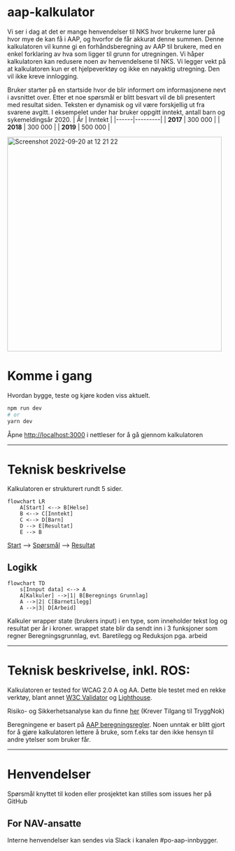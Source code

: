 # aap-kalkulator
Vi ser i dag at det er mange henvendelser til NKS hvor brukerne lurer på hvor mye de kan få i AAP, og hvorfor de får akkurat denne summen. Denne kalkulatoren vil kunne gi en forhåndsberegning av AAP til brukere, med en enkel forklaring av hva som ligger til grunn for utregningen. Vi håper kalkulatoren kan redusere noen av henvendelsene til NKS. Vi legger vekt på at kalkulatoren kun er et hjelpeverktøy og ikke en nøyaktig utregning. Den vil ikke kreve innlogging. 

Bruker starter på en startside hvor de blir informert om informasjonene nevt i avsnittet over. Etter et noe spørsmål er blitt besvart vil de bli presentert med resultat siden. Teksten er dynamisk og vil være forskjellig ut fra svarene avgitt. I eksempelet under har bruker oppgitt inntekt, antall barn og sykemeldingsår 2020.
| År | Inntekt |
|------|---------|
| **2017** | 300 000 |
| **2018** | 300 000 |
| **2019** | 500 000 |

<img width="490" alt="Screenshot 2022-09-20 at 12 21 22" src="https://user-images.githubusercontent.com/4377955/191233614-1ce4335f-ea3d-4686-8e2e-b2b1ddebf121.png">


# Komme i gang

Hvordan bygge, teste og kjøre koden viss aktuelt.

```bash
npm run dev
# or
yarn dev
```
Åpne [http://localhost:3000](http://localhost:3000) i nettleser for å gå gjennom kalkulatoren

---

# Teknisk beskrivelse
Kalkulatoren er strukturert rundt 5 sider.

```mermaid
flowchart LR
    A[Start] <--> B[Helse]
    B <--> C[Inntekt]
    C <--> D[Barn]
    D --> E[Resultat]
    E --> B
```

[Start](https://github.com/navikt/aap-kalkulator-frontend/blob/main/pages/index.tsx)
--> [Spørsmål](https://github.com/navikt/aap-kalkulator-frontend/tree/main/components/questions)
--> [Resultat](https://github.com/navikt/aap-kalkulator-frontend/blob/main/pages/resultat.tsx)

## Logikk
```mermaid
flowchart TD
    s[Innput data] <--> A
    A[Kalkuler] -->|1| B[Beregnings Grunnlag]
    A -->|2| C[Barnetilegg]
    A -->|3| D[Arbeid]
```
Kalkuler wrapper state (brukers input) i en type, som inneholder tekst log og resultat per år i kroner.
wrappet state blir da sendt inn i 3 funksjoner som regner Beregningsgrunnlag, evt. Baretilegg og Reduksjon pga. arbeid

---

# Teknisk beskrivelse, inkl. ROS:

Kalkulatoren er tested for WCAG 2.0 A og AA. Dette ble testet med en rekke verktøy, blant annet [W3C Validator](https://validator.w3.org/) og [Lighthouse](https://developers.google.com/web/tools/lighthouse).

Risiko- og Sikkerhetsanalyse kan du finne [her](https://apps.powerapps.com/play/e/default-62366534-1ec3-4962-8869-9b5535279d0b/a/f8517640-ea01-46e2-9c09-be6b05013566?ID=1134) (Krever Tilgang til TryggNok)

Beregningene er basert på [AAP beregningsregler](https://www.nav.no/aap#hvor-mye).
Noen unntak er blitt gjort for å gjøre kalkulatoren lettere å bruke, som f.eks tar den ikke hensyn til andre ytelser som bruker får.

---
# Henvendelser

Spørsmål knyttet til koden eller prosjektet kan stilles som issues her på GitHub

## For NAV-ansatte

Interne henvendelser kan sendes via Slack i kanalen #po-aap-innbygger.


